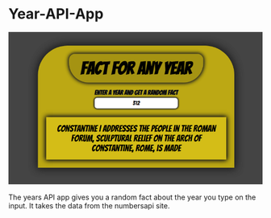 # Year-API-App

![](images/year.png)

The years API app gives you a random fact about the year you type on the input. It takes the data from the numbersapi site.
